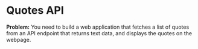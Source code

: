 # Quotes API
<b>Problem:</b> You need to build a web application that fetches a list of quotes from an API endpoint that returns text data, and displays the quotes on the webpage.
